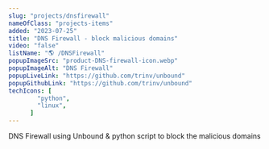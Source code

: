 ```yaml
---
slug: "projects/dnsfirewall"
nameOfClass: "projects-items"
added: "2023-07-25"
title: "DNS Firewall - block malicious domains"
video: "false"
listName: "🌎 /DNSFirewall"
popupImageSrc: "product-DNS-firewall-icon.webp"
popupImageAlt: "DNS Firewall"
popupLiveLink: "https://github.com/trinv/unbound"
popupGithubLink: "https://github.com/trinv/unbound"
techIcons: [
        "python",
        "linux",
      ]
---
```


DNS Firewall using Unbound & python script to block the malicious domains
